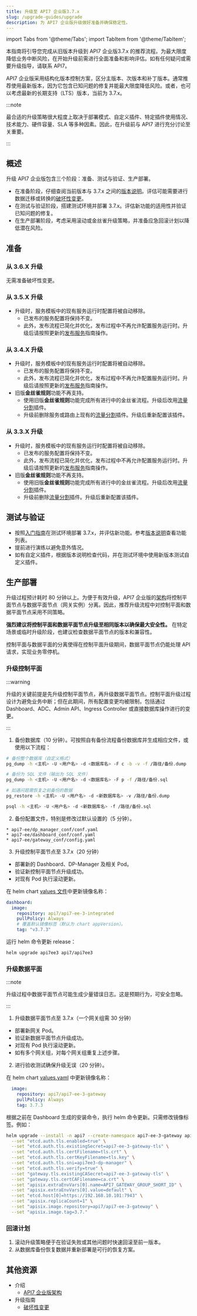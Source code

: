 ```yaml
---
title: 升级至 API7 企业版3.7.x
slug: /upgrade-guides/upgrade
description: 为 API7 企业版升级做好准备并确保稳定性。
---
```


import Tabs from '@theme/Tabs';
import TabItem from '@theme/TabItem';

本指南将引导您完成从旧版本升级到 API7 企业版3.7.x 的推荐流程。为最大限度降低业务中断风险，在开始升级前需进行全面准备和影响评估。如有任何疑问或需要升级指导，请联系 API7。

API7 企业版采用结构化版本控制方案，区分主版本、次版本和补丁版本。通常推荐使用最新版本，因为它包含已知问题的修复并能最大限度降低风险。或者，也可以考虑最新的长期支持（LTS）版本，当前为 3.7.x。

:::note

最合适的升级策略很大程度上取决于部署模式、自定义插件、特定插件使用情况、技术能力、硬件容量、SLA 等多种因素。因此，在升级前与 API7 进行充分讨论至关重要。

:::

## 概述

升级 API7 企业版包含三个阶段：准备、测试与验证、生产部署。

* 在准备阶段，仔细查阅当前版本与 3.7.x 之间的[版本说明](../release-notes.md)。评估可能需要进行数据迁移或转换的[破坏性变更](breaking-changes.md)。
* 在测试与验证阶段，搭建测试环境并部署 3.7.x。评估新功能的适用性并验证已知问题的修复。
* 在生产部署阶段，考虑采用滚动或金丝雀升级策略，并准备应急回滚计划以降低潜在风险。

## 准备

### 从 3.6.X 升级

无需准备破坏性变更。

### 从 3.5.X 升级

* 升级时，服务模板中的现有服务运行时配置将被自动移除。
  * 已发布的服务配置将保持不变。
  * 此外，发布流程已简化并优化，发布过程中不再允许配置服务运行时。升级后请按照更新的[发布服务](../getting-started/publish-service.md)指南操作。

### 从 3.4.X 升级

* 升级时，服务模板中的现有服务运行时配置将被自动移除。
  * 已发布的服务配置将保持不变。
  * 此外，发布流程已简化并优化，发布过程中不再允许配置服务运行时。升级后请按照更新的[发布服务](../getting-started/publish-service.md)指南操作。
* 旧版**金丝雀规则**功能不再支持。
  * 使用旧版**金丝雀规则**功能完成所有进行中的金丝雀流程。升级后改用[流量分割](/hub/traffic-split)插件。
  * 升级前删除服务或路由上现有的[流量分割](/hub/traffic-split)插件。升级后重新配置该插件。

### 从 3.3.X 升级

* 升级时，服务模板中的现有服务运行时配置将被自动移除。
  * 已发布的服务配置将保持不变。
  * 此外，发布流程已简化并优化，发布过程中不再允许配置服务运行时。升级后请按照更新的[发布服务](../getting-started/publish-service.md)指南操作。
* 旧版**金丝雀规则**功能不再支持。
  * 使用旧版**金丝雀规则**功能完成所有进行中的金丝雀流程。升级后改用[流量分割](/hub/traffic-split)插件。
  * 升级前删除[流量分割](/hub/traffic-split)插件。升级后重新配置该插件。

## 测试与验证

* 按照[入门指南](../getting-started/install-api7-ee.md)在测试环境部署 3.7.x，并评估新功能。参考[版本说明](../release-notes/old-release-notes.md)查看功能列表。
* 提前进行演练以避免意外情况。
* 如有自定义插件，根据版本说明检查代码，并在测试环境中使用新版本测试自定义插件。

## 生产部署

升级过程预计耗时 80 分钟以上。为便于有效升级，API7 企业版的[架构](../introduction/api7-ee-architecture.md)将控制平面节点与数据平面节点（网关实例）分离。因此，推荐升级流程中对控制平面和数据平面节点采用不同策略。

**强烈建议将控制平面和数据平面节点升级至相同版本以确保最大安全性。** 在特定场景或临时升级阶段，也建议检查数据平面节点的版本和兼容性。

控制平面与数据平面的分离使得在控制平面升级期间，数据平面节点仍能处理 API 请求，实现业务零停机。

### 升级控制平面

:::warning

升级的关键前提是先升级控制平面节点，再升级数据平面节点。控制平面升级过程设计为避免业务中断；但在此期间，所有配置变更均被限制，包括通过 Dashboard、ADC、Admin API、Ingress Controller 或直接数据库操作进行的变更。

:::

1. 备份数据库（10 分钟）。可按照自有备份流程备份数据库并生成相应文件，或使用以下流程：

  ```bash
  # 备份整个数据库（自定义格式）
  pg_dump -h <主机> -U <用户名> -d <数据库名> -F c -b -v -f /路径/备份.dump

  # 备份为 SQL 文件（输出为 SQL 文件）
  pg_dump -h <主机> -U <用户名> -d <数据库名> -F p -f /路径/备份.sql

  # 如遇问题需恢复之前备份的数据
  pg_restore -h <主机> -U <用户名> -d <新数据库名> -v /路径/备份.dump

  psql -h <主机> -U <用户名> -d <新数据库名> -f /路径/备份.sql
  ```

2. 备份配置文件，特别是修改过默认设置的（5 分钟）。

  ```text
  * api7-ee/dp_manager_conf/conf.yaml
  * api7-ee/dashboard_conf/conf.yaml
  * api7-ee/gateway_conf/config.yaml
  ```

3. 升级控制平面节点至 3.7.x（20 分钟）

* 部署新的 Dashboard、DP-Manager 及相关 Pod。
* 验证新控制平面节点升级成功。
* 对现有 Pod 执行滚动更新。

在 helm chart [values 文件](https://github.com/api7/api7-helm-chart/blob/main/charts/api7/values.yaml#L5-L13)中更新镜像名称：

  ```yaml title="values.yaml"
  dashboard:
    image:
      repository: api7/api7-ee-3-integrated
      pullPolicy: Always
      # 覆盖默认镜像标签（默认为 chart appVersion）。
      tag: "v3.7.3"
  ```

运行 helm 命令更新 release：

  ```bash
  helm upgrade api7ee3 api7/api7ee3
  ```

### 升级数据平面

:::note

升级过程中数据平面节点可能生成少量错误日志。这是预期行为，可安全忽略。

:::

1. 升级数据平面节点至 3.7.x（一个网关组需 30 分钟）

* 部署新网关 Pod。
* 验证新数据平面节点升级成功。
* 对现有 Pod 执行滚动更新。
* 如有多个网关组，对每个网关组重复上述步骤。

2. 进行验收测试确保升级无误（20 分钟）。

在 helm chart [values.yaml](https://github.com/api7/api7-helm-chart/blob/main/charts/gateway/values.yaml#L99-L106) 中更新镜像名称：

  ```yaml title="values.yaml"
    image:
      repository: api7/api7-ee-3-gateway
      pullPolicy: Always
      tag: 3.7.3
  ```

根据之前在 Dashboard 生成的安装命令，执行 helm 命令更新。只需修改镜像标签。例如：

  ```bash
  helm upgrade --install -n api7 --create-namespace api7-ee-3-gateway api7/gateway \
    --set "etcd.auth.tls.enabled=true" \
    --set "etcd.auth.tls.existingSecret=api7-ee-3-gateway-tls" \
    --set "etcd.auth.tls.certFilename=tls.crt" \
    --set "etcd.auth.tls.certKeyFilename=tls.key" \
    --set "etcd.auth.tls.sni=api7ee3-dp-manager" \
    --set "etcd.auth.tls.verify=true" \
    --set "gateway.tls.existingCASecret=api7-ee-3-gateway-tls" \
    --set "gateway.tls.certCAFilename=ca.crt" \
    --set "apisix.extraEnvVars[0].name=API7_GATEWAY_GROUP_SHORT_ID" \
    --set "apisix.extraEnvVars[0].value=default" \
    --set "etcd.host[0]=https://192.168.10.101:7943" \
    --set "apisix.replicaCount=1" \
    --set "apisix.image.repository=api7/api7-ee-3-gateway" \
    --set "apisix.image.tag=3.7."
  ```

### 回滚计划

1. 滚动升级策略便于在验证失败或其他问题时快速回滚至前一版本。
2. 从数据库备份恢复数据并重新部署是可行的恢复方案。

## 其他资源

* 介绍
  * [API7 企业版架构](../introduction/api7-ee-architecture.md)
* 升级指南
  * [破坏性变更](../best-practices/api-version-control.md)

